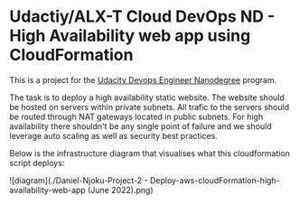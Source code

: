 # Udactiy/ALX-T Cloud DevOps ND - High Availability web app using CloudFormation

This is a project for the [Udacity Devops Engineer Nanodegree](https://eu.udacity.com/course/cloud-dev-ops-nanodegree--nd9991) program.

The task is to deploy a high availability static website. The website should be hosted on servers within private subnets. All trafic to the servers should be routed through NAT gateways located in public subnets.
For high availability there shouldn't be any single point of failure and we should leverage auto scaling as well as security best practices.

Below is the infrastructure diagram that visualises what this cloudformation script deploys:

![diagram](./Daniel-Njoku-Project-2 - Deploy-aws-cloudFormation-high-availability-web-app (June 2022).png)
